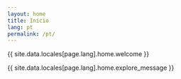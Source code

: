 ```yaml
---
layout: home
title: Início
lang: pt
permalink: /pt/
---
```


{{ site.data.locales[page.lang].home.welcome }}

{{ site.data.locales[page.lang].home.explore_message }}